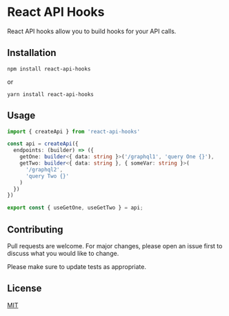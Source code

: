 # React API Hooks

React API hooks allow you to build hooks for your API calls.

## Installation

```npm
npm install react-api-hooks
```

or

```npm
yarn install react-api-hooks
```

## Usage

```typescript
import { createApi } from 'react-api-hooks'

const api = createApi({
  endpoints: (builder) => ({
    getOne: builder<{ data: string }>('/graphql1', 'query One {}'),
    getTwo: builder<{ data: string }, { someVar: string }>(
      '/graphql2',
      'query Two {}'
    )
  })
})

export const { useGetOne, useGetTwo } = api;
```

## Contributing

Pull requests are welcome. For major changes, please open an issue first to discuss what you would like to change.

Please make sure to update tests as appropriate.

## License

[MIT](https://choosealicense.com/licenses/mit/)
